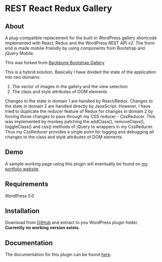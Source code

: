 REST React Redux Gallery
==========================

## About

A plug-compatible replacement for the built-in WordPress gallery shortcode implemented with React, Redux and the WordPress REST API v2.
The front-end is made mobile-friendly by using components from Bootstrap and jQuery Mobile.

This was forked from [Backbone Bootstrap Gallery](https://github.com/magenta-cuda/bb-gallery)

This is a hybrid solution. Basically I have divided the state of the application into two domains:

1. The vector of images in the gallery and the view selection
2. The class and style attributes of DOM elements

Changes to the state in domain 1 are handled by React/Redux. Changes to the state in domain 2 are handled directly by JavaScript.
However, I have tried to duplicate the reducer feature of Redux for changes in domain 2 by forcing those changes to pass through
my CSS reducer - CssReducer. This was implemented by monkey patching the addClass(), removeClass(), toggleClass() and css() methods
of jQuery to wrappers in my CssReducer. Thus my CssReducer provides a single point for logging and debugging all changes to the
class and style attributes of DOM elements.

## Demo

A sample working page using this plugin will eventually be found on [my portfolio website](http://magentacuda.com/).

## Requirements

WordPress 5.0

## Installation

Download from [GitHub](https://github.com/magenta-cuda/rrr-gallery/archive/master.zip) and extract to you WordPress plugin folder.
**Currently no working version exists.**
 
## Documentation

The documentation for this plugin can be found [here](http://docs.magentacuda.com/).

